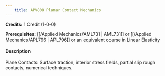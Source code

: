 ```yaml
---
    title: APV808 Planar Contact Mechanics
---
```

**Credits:** 1 Credit (1-0-0)



**Prerequisites:** [[/Applied Mechanics/AML731 | AML731]] or [[/Applied Mechanics/APL796 | APL796]] or an equivalent course in Linear Elasticity

#### Description 
Plane Contacts: Surface traction, interior stress fields, partial slip rough contacts, numerical techniques.